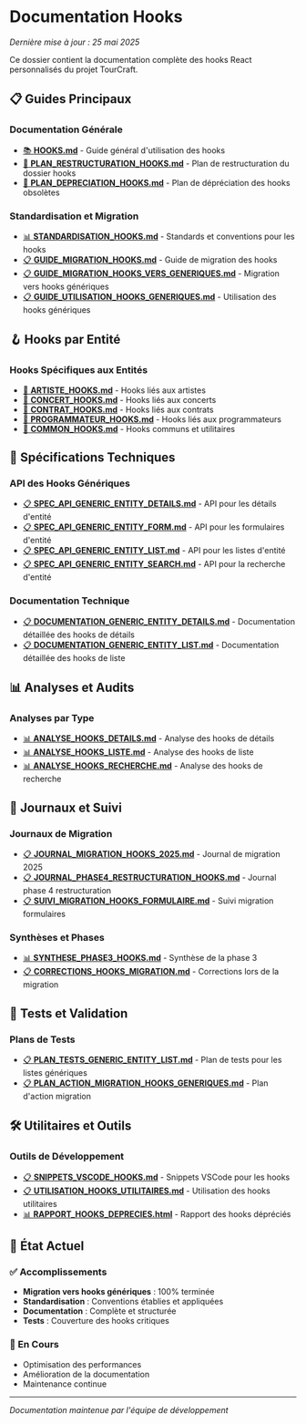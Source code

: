 # Documentation Hooks

*Dernière mise à jour : 25 mai 2025*

Ce dossier contient la documentation complète des hooks React personnalisés du projet TourCraft.

## 📋 Guides Principaux

### Documentation Générale
- [📚 **HOOKS.md**](./HOOKS.md) - Guide général d'utilisation des hooks
- [📐 **PLAN_RESTRUCTURATION_HOOKS.md**](./PLAN_RESTRUCTURATION_HOOKS.md) - Plan de restructuration du dossier hooks
- [📝 **PLAN_DEPRECIATION_HOOKS.md**](./PLAN_DEPRECIATION_HOOKS.md) - Plan de dépréciation des hooks obsolètes

### Standardisation et Migration
- [📊 **STANDARDISATION_HOOKS.md**](./STANDARDISATION_HOOKS.md) - Standards et conventions pour les hooks
- [📋 **GUIDE_MIGRATION_HOOKS.md**](./GUIDE_MIGRATION_HOOKS.md) - Guide de migration des hooks
- [📋 **GUIDE_MIGRATION_HOOKS_VERS_GENERIQUES.md**](./GUIDE_MIGRATION_HOOKS_VERS_GENERIQUES.md) - Migration vers hooks génériques
- [📋 **GUIDE_UTILISATION_HOOKS_GENERIQUES.md**](./GUIDE_UTILISATION_HOOKS_GENERIQUES.md) - Utilisation des hooks génériques

## 🪝 Hooks par Entité

### Hooks Spécifiques aux Entités
- [📑 **ARTISTE_HOOKS.md**](./ARTISTE_HOOKS.md) - Hooks liés aux artistes
- [📑 **CONCERT_HOOKS.md**](./CONCERT_HOOKS.md) - Hooks liés aux concerts
- [📑 **CONTRAT_HOOKS.md**](./CONTRAT_HOOKS.md) - Hooks liés aux contrats
- [📑 **PROGRAMMATEUR_HOOKS.md**](./PROGRAMMATEUR_HOOKS.md) - Hooks liés aux programmateurs
- [📑 **COMMON_HOOKS.md**](./COMMON_HOOKS.md) - Hooks communs et utilitaires

## 🔧 Spécifications Techniques

### API des Hooks Génériques
- [📋 **SPEC_API_GENERIC_ENTITY_DETAILS.md**](./SPEC_API_GENERIC_ENTITY_DETAILS.md) - API pour les détails d'entité
- [📋 **SPEC_API_GENERIC_ENTITY_FORM.md**](./SPEC_API_GENERIC_ENTITY_FORM.md) - API pour les formulaires d'entité
- [📋 **SPEC_API_GENERIC_ENTITY_LIST.md**](./SPEC_API_GENERIC_ENTITY_LIST.md) - API pour les listes d'entité
- [📋 **SPEC_API_GENERIC_ENTITY_SEARCH.md**](./SPEC_API_GENERIC_ENTITY_SEARCH.md) - API pour la recherche d'entité

### Documentation Technique
- [📋 **DOCUMENTATION_GENERIC_ENTITY_DETAILS.md**](./DOCUMENTATION_GENERIC_ENTITY_DETAILS.md) - Documentation détaillée des hooks de détails
- [📋 **DOCUMENTATION_GENERIC_ENTITY_LIST.md**](./DOCUMENTATION_GENERIC_ENTITY_LIST.md) - Documentation détaillée des hooks de liste

## 📊 Analyses et Audits

### Analyses par Type
- [📊 **ANALYSE_HOOKS_DETAILS.md**](./ANALYSE_HOOKS_DETAILS.md) - Analyse des hooks de détails
- [📊 **ANALYSE_HOOKS_LISTE.md**](./ANALYSE_HOOKS_LISTE.md) - Analyse des hooks de liste
- [📊 **ANALYSE_HOOKS_RECHERCHE.md**](./ANALYSE_HOOKS_RECHERCHE.md) - Analyse des hooks de recherche

## 📝 Journaux et Suivi

### Journaux de Migration
- [📋 **JOURNAL_MIGRATION_HOOKS_2025.md**](./JOURNAL_MIGRATION_HOOKS_2025.md) - Journal de migration 2025
- [📋 **JOURNAL_PHASE4_RESTRUCTURATION_HOOKS.md**](./JOURNAL_PHASE4_RESTRUCTURATION_HOOKS.md) - Journal phase 4 restructuration
- [📋 **SUIVI_MIGRATION_HOOKS_FORMULAIRE.md**](./SUIVI_MIGRATION_HOOKS_FORMULAIRE.md) - Suivi migration formulaires

### Synthèses et Phases
- [📊 **SYNTHESE_PHASE3_HOOKS.md**](./SYNTHESE_PHASE3_HOOKS.md) - Synthèse de la phase 3
- [📋 **CORRECTIONS_HOOKS_MIGRATION.md**](./CORRECTIONS_HOOKS_MIGRATION.md) - Corrections lors de la migration

## 🧪 Tests et Validation

### Plans de Tests
- [📋 **PLAN_TESTS_GENERIC_ENTITY_LIST.md**](./PLAN_TESTS_GENERIC_ENTITY_LIST.md) - Plan de tests pour les listes génériques
- [📋 **PLAN_ACTION_MIGRATION_HOOKS_GENERIQUES.md**](./PLAN_ACTION_MIGRATION_HOOKS_GENERIQUES.md) - Plan d'action migration

## 🛠️ Utilitaires et Outils

### Outils de Développement
- [📋 **SNIPPETS_VSCODE_HOOKS.md**](./SNIPPETS_VSCODE_HOOKS.md) - Snippets VSCode pour les hooks
- [📋 **UTILISATION_HOOKS_UTILITAIRES.md**](./UTILISATION_HOOKS_UTILITAIRES.md) - Utilisation des hooks utilitaires
- [📊 **RAPPORT_HOOKS_DEPRECIES.html**](./RAPPORT_HOOKS_DEPRECIES.html) - Rapport des hooks dépréciés

## 🎯 État Actuel

### ✅ Accomplissements
- **Migration vers hooks génériques** : 100% terminée
- **Standardisation** : Conventions établies et appliquées
- **Documentation** : Complète et structurée
- **Tests** : Couverture des hooks critiques

### 🔄 En Cours
- Optimisation des performances
- Amélioration de la documentation
- Maintenance continue

---

*Documentation maintenue par l'équipe de développement* 